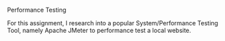 Performance Testing

For this assignment, I research into a popular System/Performance Testing Tool, namely Apache JMeter to performance test a local website.
